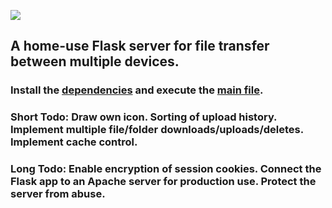 ![](app/static/favicon.ico)
## A home-use Flask server for file transfer between multiple devices.
### Install the [dependencies](requirements.txt) and execute the [main file](run.py).
### Short Todo: Draw own icon. Sorting of upload history. Implement multiple file/folder downloads/uploads/deletes. Implement cache control.
### Long Todo: Enable encryption of session cookies. Connect the Flask app to an Apache server for production use. Protect the server from abuse.